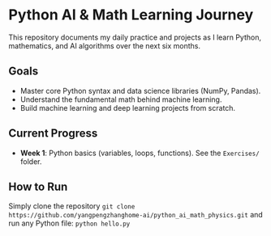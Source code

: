 # Python AI & Math Learning Journey

This repository documents my daily practice and projects as I learn Python, mathematics, and AI algorithms over the next six months.

## Goals
- Master core Python syntax and data science libraries (NumPy, Pandas).
- Understand the fundamental math behind machine learning.
- Build machine learning and deep learning projects from scratch.

## Current Progress
- **Week 1**: Python basics (variables, loops, functions). See the `Exercises/` folder.

## How to Run
Simply clone the repository 
`git clone https://github.com/yangpengzhanghome-ai/python_ai_math_physics.git` and run any Python file:
`python hello.py`